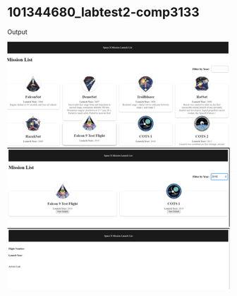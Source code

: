 # 101344680_labtest2-comp3133
Output 

![List](https://github.com/Ravkeerat02/101344680_labtest2-comp3133/blob/main/ss/List.jpg)
![Filter](https://github.com/Ravkeerat02/101344680_labtest2-comp3133/blob/main/ss/Filter.png)
![Detail](https://github.com/Ravkeerat02/101344680_labtest2-comp3133/blob/main/ss/Detail_notworking.png)

